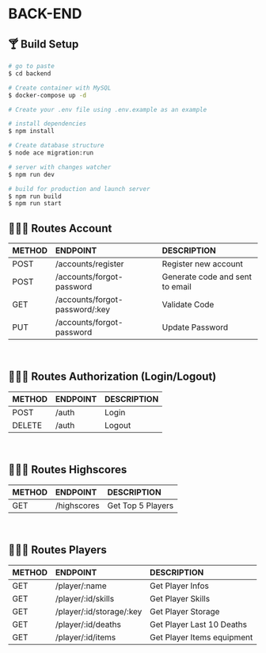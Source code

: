 # BACK-END
<h2> 🍸 Build Setup </h2>

```bash
# go to paste
$ cd backend

# Create container with MySQL
$ docker-compose up -d

# Create your .env file using .env.example as an example

# install dependencies
$ npm install

# Create database structure
$ node ace migration:run

# server with changes watcher
$ npm run dev

# build for production and launch server
$ npm run build
$ npm run start
```

##  🕵🏾‍♂️  Routes Account

| METHOD | ENDPOINT                       | DESCRIPTION                           |
| :----- | :------------------------------| :------------------------------------ |
| POST   | /accounts/register             | Register new account                  |
| POST   | /accounts/forgot-password      | Generate code and sent to email       |
| GET    | /accounts/forgot-password/:key | Validate Code                         |
| PUT    | /accounts/forgot-password      | Update Password                       |

<br>

##  🕵🏾‍♂️  Routes Authorization (Login/Logout)

| METHOD | ENDPOINT                   | DESCRIPTION                           |
| :----- | :------------------------- | :------------------------------------ |
| POST   | /auth                      | Login                                 |
| DELETE | /auth                      | Logout                                |


<br>

##  🕵🏾‍♂️  Routes Highscores

| METHOD | ENDPOINT                   | DESCRIPTION                           |
| :----- | :------------------------- | :------------------------------------ |
| GET    | /highscores                | Get Top 5 Players                     |


<br>

##  🕵🏾‍♂️  Routes Players

| METHOD | ENDPOINT                   | DESCRIPTION                           |
| :----- | :------------------------- | :------------------------------------ |
| GET    | /player/:name              | Get Player Infos                      |
| GET    | /player/:id/skills         | Get Player Skills                     |
| GET    | /player/:id/storage/:key   | Get Player Storage                    |
| GET    | /player/:id/deaths         | Get Player Last 10 Deaths             |
| GET    | /player/:id/items          | Get Player Items equipment            |